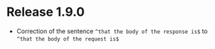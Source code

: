 # Release 1.9.0

- Correction of the sentence `^that the body of the response is$` to `^that the body of the request is$`
